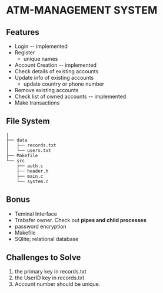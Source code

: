 # ATM-MANAGEMENT SYSTEM


## Features
+ Login -- implemented
+ Register
    - unique names
+ Account Creation -- implemented
+ Check details of existing accounts
+ Update info of existing accounts
    - update country or phone number
+ Remove existing accounts
+ Check list of owned accounts -- implemented
+ Make transactions

## File System
```
|
├── data
│   ├── records.txt
│   └── users.txt
├── Makefile
└── src
    ├── auth.c
    ├── header.h
    ├── main.c
    └── system.c
```

## Bonus
+ Teminal Interface
+ Trabsfer owner. Check out **pipes and child processes**
+ password encryption
+ Makefile
+ SQlite; relational database


## Challenges to Solve
1. the primary key in records.txt
2. the UserID key in records.txt
3. Account number should be unique.
